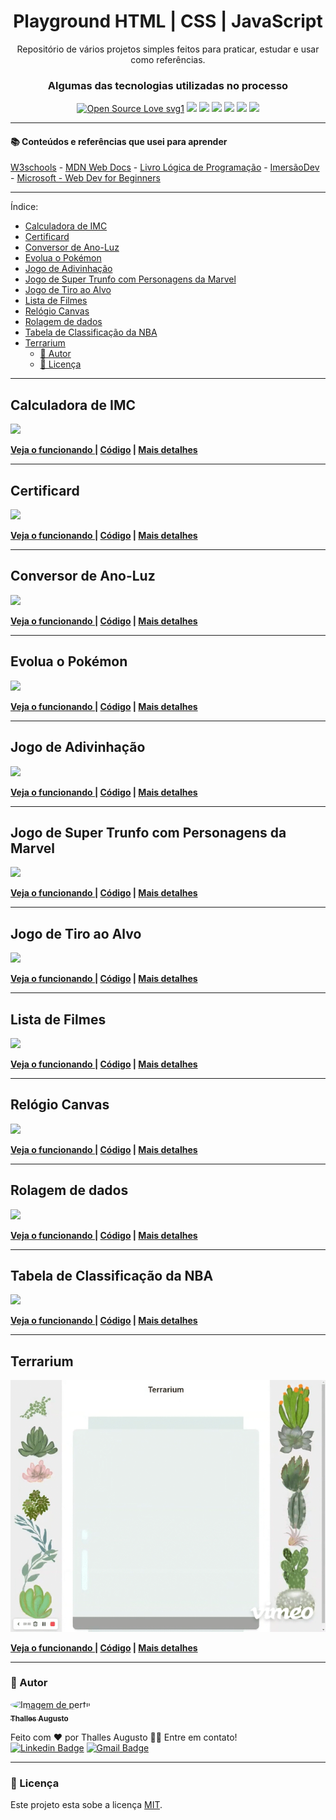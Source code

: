<h1 align="center"> Playground HTML | CSS | JavaScript </h1>
<p align="center"> Repositório de vários projetos simples feitos para praticar, estudar e usar como referências.</p>

<div align="center">

<h3>Algumas das tecnologias utilizadas no processo</h3>
  
[![Open Source Love svg1](https://badges.frapsoft.com/os/v1/open-source.svg?v=103)](https://github.com/ellerbrock/open-source-badges/) ![](https://img.shields.io/static/v1?label=licence&message=mit&color=green&style=for-the-badge) ![](https://img.shields.io/static/v1?label=Made%20with&message=HTML5&color=E34F26&style=for-the-badge&logo=html5) ![](https://img.shields.io/static/v1?label=Made%20with&message=CSS3&color=1572B6&style=for-the-badge&logo=css3) ![](https://img.shields.io/static/v1?label=Made%20with&message=JavaScript&color=F7DF1E&style=for-the-badge&logo=javascript) ![](https://img.shields.io/static/v1?label=Made%20with&message=Markdown&color=000&style=for-the-badge&logo=markdown) ![](https://img.shields.io/static/v1?label=made%20with&message=sass&color=CC6699&style=for-the-badge&logo=sass)

</div>

---

#### 📚 Conteúdos e referências que usei para aprender  

[W3schools](https://www.w3schools.com) -
[MDN Web Docs](https://developer.mozilla.org/pt-BR) - [Livro Lógica de Programação](https://www.casadocodigo.com.br/products/livro-programacao) - [ImersãoDev](https://imersao.dev/) - [Microsoft - Web Dev for Beginners](https://github.com/microsoft/Web-Dev-For-Beginners)

---

Índice:

- [Calculadora de IMC <a name="calculadora-de-imc"></a>](#calculadora-de-imc-)
- [Certificard <a name="certificard"></a>](#certificard-)
- [Conversor de Ano-Luz <a name="conversor-de-ano-luz"></a>](#conversor-de-ano-luz-)
- [Evolua o Pokémon <a name="evolua-o-pokemon"></a>](#evolua-o-pokémon-)
- [Jogo de Adivinhação <a name="jogo-de-adivinhacao"></a>](#jogo-de-adivinhação-)
- [Jogo de Super Trunfo com Personagens da Marvel <a name="jogo-super-trunfo"></a>](#jogo-de-super-trunfo-com-personagens-da-marvel-)
- [Jogo de Tiro ao Alvo <a name="jogo-de-tiro-ao-alvo"></a>](#jogo-de-tiro-ao-alvo-)
- [Lista de Filmes <a name="lista-de-filmes"></a>](#lista-de-filmes-)
- [Relógio Canvas <a name="relogio-canvas"></a>](#relógio-canvas-)
- [Rolagem de dados <a name="rolagem-de-dados"></a>](#rolagem-de-dados-)
- [Tabela de Classificação da NBA <a name="tabela-de-classificação"></a>](#tabela-de-classificação-da-nba-)
- [Terrarium <a name="terrarium"></a>](#terrarium-)
  - [👷 Autor](#-autor)
  - [📝 Licença](#-licença)

---

## Calculadora de IMC <a name="calculadora-de-imc"></a>
<a href="https://github.com/ThesllaDev/Simple-Projects/blob/master/Calculadora-de-IMC/README-CALCULADORA-DE-IMC.md" >![](./Calculadora-de-IMC/assets/img/banner-calculadora-de-imc.gif)</a>

**<a href="https://codepen.io/theslladev/full/yLVGBex" target="_blank">Veja o funcionando </a> |
[Código](https://github.com/ThesllaDev/Simple-Projects/tree/master/Calculadora-de-IMC) |
[Mais detalhes](https://github.com/ThesllaDev/Simple-Projects/blob/master/Calculadora-de-IMC/README-CALCULADORA-DE-IMC.md)**

---

## Certificard <a name="certificard"></a>
<a href="https://github.com/ThesllaDev/Simple-Projects/blob/master/Certificard/README-CERTIFICARD.md" >![](./Certificard/assets/img/banner-certificard.gif)</a>

**<a href="https://codepen.io/theslladev/full/MWJoMGd" target="_blank">Veja o funcionando </a> |
[Código](https://github.com/ThesllaDev/Simple-Projects/blob/master/Certificard) |
[Mais detalhes](https://github.com/ThesllaDev/Simple-Projects/blob/master/Certificard/README-CERTIFICARD.md)**

---

## Conversor de Ano-Luz <a name="conversor-de-ano-luz"></a>
<a href="https://github.com/ThesllaDev/Simple-Projects/tree/master/Conversor-da-Velocidade-da-Luz/README-CONVERSOR-DE-ANOS-LUZ.md" >![](./Conversor-da-Velocidade-da-Luz/assets/img/banner-conversor-de-anos-luz.gif)</a>

**<a href="https://codepen.io/theslladev/full/XWpbrNo" target="_blank">Veja o funcionando </a> | 
[Código](https://github.com/ThesllaDev/Simple-Projects/tree/master/Conversor-da-Velocidade-da-Luz) | 
[Mais detalhes](https://github.com/ThesllaDev/Simple-Projects/tree/master/Conversor-da-Velocidade-da-Luz/README-CONVERSOR-DE-ANOS-LUZ.md)**

---

## Evolua o Pokémon <a name="evolua-o-pokemon"></a>
<a href="https://github.com/ThesllaDev/Simple-Projects/tree/master/Evolua-o-Pokemon/README-EVOLUA-O-POKEMON.md" >![](./Evolua-o-Pokemon/img/banner-evolua-o-pokemon.gif)</a>

**<a href="https://codepen.io/theslladev/full/JjEYLNY" target="_blank">Veja o funcionando </a> | 
[Código](https://github.com/ThesllaDev/Simple-Projects/tree/master/Evolua-o-Pokemon) | 
[Mais detalhes](https://github.com/ThesllaDev/Simple-Projects/tree/master/Evolua-o-Pokemon/README-EVOLUA-O-POKEMON.md)**

---

## Jogo de Adivinhação <a name="jogo-de-adivinhacao"></a>
<a href="https://github.com/ThesllaDev/Simple-Projects/tree/master/Jogo-de-Advinhacao/README-JOGO-DE-ADVINHACAO.md" >![](./Jogo-de-Advinhacao/assets/img/banner-jogo-de-adivinhacao.gif)</a>

**<a href="https://codepen.io/theslladev/full/qBRbEwY" target="_blank">Veja o funcionando </a> | 
[Código](https://github.com/ThesllaDev/Simple-Projects/tree/master/Jogo-de-Advinhacao) | 
[Mais detalhes](https://github.com/ThesllaDev/Simple-Projects/tree/master/Jogo-de-Advinhacao/README-JOGO-DE-ADVINHACAO.md)**

---

## Jogo de Super Trunfo com Personagens da Marvel <a name="jogo-super-trunfo"></a>
<a href="https://github.com/ThesllaDev/Simple-Projects/blob/master/Jogo-Super-Trunfo-Marvel/README-JOGO-SUPER-TRUNFO-MARVEL.md" >![](./Jogo-Super-Trunfo-Marvel/assets/img/banner-jogo-super-trunfo-marvel.gif)</a>

**<a href="https://codepen.io/theslladev/full/ExZZQaB" target="_blank">Veja o funcionando </a> | 
[Código](https://github.com/ThesllaDev/Simple-Projects/tree/master/Jogo-Super-Trunfo-Marvel) | 
[Mais detalhes](https://github.com/ThesllaDev/Simple-Projects/blob/master/Jogo-Super-Trunfo-Marvel/README-JOGO-SUPER-TRUNFO-MARVEL.md)**

---

## Jogo de Tiro ao Alvo <a name="jogo-de-tiro-ao-alvo"></a>
<a href="https://github.com/ThesllaDev/Simple-Projects/tree/master/Jogo-de-Tiro-ao-Alvo/README-JOGO-DE-TIRO-AO-ALVO.md" >![](./Jogo-de-Tiro-ao-Alvo/assets/img/banner-jogo-de-tiro-ao-alvo.gif)</a>

**<a href="https://codepen.io/theslladev/full/BapBvbw" target="_blank">Veja o funcionando </a> | 
[Código](https://github.com/ThesllaDev/Simple-Projects/tree/master/Jogo-de-Tiro-ao-Alvo) | 
[Mais detalhes](https://github.com/ThesllaDev/Simple-Projects/tree/master/Jogo-de-Tiro-ao-Alvo/README-JOGO-DE-TIRO-AO-ALVO.md)**

---

## Lista de Filmes <a name="lista-de-filmes"></a>
<a href="https://github.com/ThesllaDev/Simple-Projects/tree/master/Lista-de-Filmes/README-LISTA-DE-FILMES.md" >![](./Lista-de-Filmes/assets/img/banner-lista-de-filmes.gif)</a>

**<a href="https://codepen.io/theslladev/full/eYgZKXy" target="_blank">Veja o funcionando </a> | 
[Código](https://github.com/ThesllaDev/Simple-Projects/tree/master/Lista-de-Filmes) | 
[Mais detalhes](https://github.com/ThesllaDev/Simple-Projects/tree/master/Lista-de-Filmes/README-LISTA-DE-FILMES.md)**

---

## Relógio Canvas <a name="relogio-canvas"></a>
<a href="https://github.com/ThesllaDev/Simple-Projects/blob/master/Relogio-Canvas/README-RELOGIO-CANVAS.md" >![](./Relogio-Canvas/assets/img/banner-relogio-canvas.gif)</a>

**<a href="https://codepen.io/theslladev/full/RwoqpyW" target="_blank">Veja o funcionando </a> | 
[Código](https://github.com/ThesllaDev/Simple-Projects/blob/master/Relogio-Canvas) | 
[Mais detalhes](https://github.com/ThesllaDev/Simple-Projects/blob/master/Relogio-Canvas/README-RELOGIO-CANVAS.md)**

---

## Rolagem de dados <a name="rolagem-de-dados"></a>
<a href="https://github.com/ThesllaDev/Simple-Projects/blob/master/Rolagem-de-Dados/README-ROLAGEM-DE-DADOS.md" >![](./Rolagem-de-Dados/assets/img/banner-rolagem-de-dados.gif)</a>

**<a href="https://codepen.io/theslladev/full/NWbZabZ" target="_blank">Veja o funcionando </a> | 
[Código](https://github.com/ThesllaDev/Simple-Projects/blob/master/Rolagem-de-Dados) | 
[Mais detalhes](https://github.com/ThesllaDev/Simple-Projects/blob/master/Rolagem-de-Dados/README-ROLAGEM-DE-DADOS.md)**

---

## Tabela de Classificação da NBA <a name="tabela-de-classificação"></a>
<a href="https://github.com/ThesllaDev/Simple-Projects/tree/master/Tabela-de-Classificacao/README-TABELA-DE-CLASSIFICACAO.md" >![](./Tabela-de-Classificacao/assets/img/banner-tabela-de-classificacao.gif)</a>

**<a href="https://codepen.io/theslladev/full/XWpjYxp" target="_blank">Veja o funcionando </a> | 
[Código](https://github.com/ThesllaDev/Simple-Projects/tree/master/Tabela-de-Classificacao) | 
[Mais detalhes](https://github.com/ThesllaDev/Simple-Projects/tree/master/Tabela-de-Classificacao/README-TABELA-DE-CLASSIFICACAO.md)**

---


## Terrarium <a name="terrarium"></a>
<a href="https://github.com/ThesllaDev/Simple-Projects/tree/main/Terrarium/README-Terrarium.md" >![](./Terrarium/assets/img/banner-terrarium.gif)</a>

**<a href="https://codepen.io/theslladev/full/yLMoZmd" target="_blank">Veja o funcionando </a> | 
[Código](https://github.com/ThesllaDev/Simple-Projects/tree/main/Terrarium) | 
[Mais detalhes](https://github.com/ThesllaDev/Simple-Projects/tree/main/Terrarium/README-Terrarium.md)**

---

### 👷 Autor

<a href="https://github.com/ThesllaDev">
 <img style="border-radius:50%;" src="https://avatars2.githubusercontent.com/u/61105850?v=4" width="100px;" alt="Imagem de perfil"/>
 <br />
 <sub><b>Thalles Augusto</b></sub></a>


Feito com ❤️ por Thalles Augusto 👋🏽 Entre em contato! <br/>
 [![Linkedin Badge](https://img.shields.io/badge/-Thalles-blue?style=flat-square&logo=Linkedin&logoColor=white&link=https://www.linkedin.com/in/thalles-augusto/)](https://www.linkedin.com/in/thalles-augusto/) 
[![Gmail Badge](https://img.shields.io/badge/-ThesllaDev@gmail.com-c14438?style=flat-square&logo=Gmail&logoColor=white&link=mailto:ThesllaDev@gmail.com)](mailto:ThesllaDev@gmail.com)

---

### 📝 Licença

Este projeto esta sobe a licença [MIT](./LICENSE).
